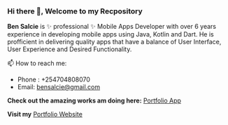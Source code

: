 ### Hi there 👋, Welcome to my Recpository


**Ben Salcie** is ✨ professional ✨ Mobile Apps Developer with over 6 years experience in developing mobile apps using Java, Kotlin and Dart.
He is profficient in delivering quality apps that have a balance of User Interface, User Experience and Desired Functionality.

📫 How to reach me: 
-   Phone : +254704808070
-   Email: bensalcie@gmail.com

**Check out the amazing works am doing here:**
<a href="https://play.google.com/store/apps/details?id=dev.bensalcie.portfolio&hl=en&gl=US" target="_blank" title="Ben Salcie's portfolio App">Portfolio App</a>

**Visit my** <a href="https://bensalcie.payherokenya.com/" target="_blank" title="Ben Salcie's portfolio Website">Portfolio Website</a>



